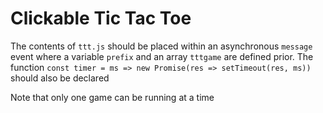 # Clickable Tic Tac Toe
The contents of `ttt.js` should be placed within an asynchronous `message` event where a variable `prefix` and an array `tttgame` are defined prior.
The function `const timer = ms => new Promise(res => setTimeout(res, ms))` should also be declared 

Note that only one game can be running at a time 
